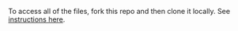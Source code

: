 To access all of the files, fork this repo and then clone it locally. See [instructions here](https://help.github.com/en/github/getting-started-with-github/fork-a-repo).
